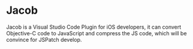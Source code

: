 # Jacob
Jacob is a Visual Studio Code Plugin for iOS developers, it can convert Objective-C code to JavaScript and compress the JS code, which will be convince for JSPatch develop.
